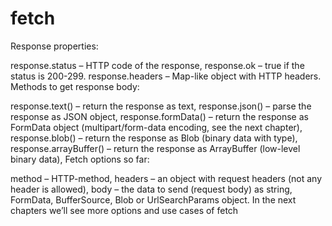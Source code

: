 # fetch

Response properties:

response.status – HTTP code of the response,
response.ok – true if the status is 200-299.
response.headers – Map-like object with HTTP headers.
Methods to get response body:

response.text() – return the response as text,
response.json() – parse the response as JSON object,
response.formData() – return the response as FormData object (multipart/form-data encoding, see the next chapter),
response.blob() – return the response as Blob (binary data with type),
response.arrayBuffer() – return the response as ArrayBuffer (low-level binary data),
Fetch options so far:

method – HTTP-method,
headers – an object with request headers (not any header is allowed),
body – the data to send (request body) as string, FormData, BufferSource, Blob or UrlSearchParams object.
In the next chapters we’ll see more options and use cases of fetch